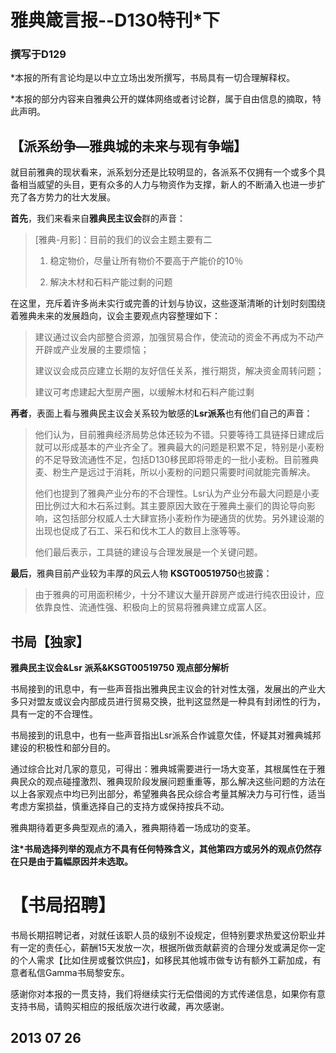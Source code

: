 # 雅典箴言报--D130特刊*下
### 撰写于D129

*本报的所有言论均是以中立立场出发所撰写，书局具有一切合理解释权。 

*本报的部分内容来自雅典公开的媒体网络或者讨论群，属于自由信息的摘取，特此声明。

## 【派系纷争—雅典城的未来与现有争端】

就目前雅典的现状看来，派系划分还是比较明显的，各派系不仅拥有一个或多个具备相当威望的头目，更有众多的人力与物资作为支撑，新人的不断涌入也进一步扩充了各方势力的壮大发展。

**首先**，我们来看来自**雅典民主议会**群的声音：

>[雅典-月影]：目前的我们的议会主题主要有二 
>
>1.	稳定物价，尽量让所有物价不要高于产能价的10％ 
>
>2.	解决木材和石料产能过剩的问题

在这里，充斥着许多尚未实行或完善的计划与协议，这些逐渐清晰的计划时刻围绕着雅典未来的发展趋向，议会主要观点内容整理如下：

> 建议通过议会内部整合资源，加强贸易合作，使流动的资金不再成为不动产开辟或产业发展的主要烦恼； 
>
> 建议议会成员应建立长期的友好信任关系，推行期货，解决资金周转问题； 
>
> 建议可考虑建起大型房产圈，以缓解木材和石料产能过剩 



**再者**，表面上看与雅典民主议会关系较为敏感的**Lsr派系**也有他们自己的声音：

> 他们认为，目前雅典经济局势总体还较为不错。只要等待工具链择日建成后就可以形成基本的产业齐全了。雅典最大的问题是积累不足，特别是小麦粉的不足导致流通性不足，包括D130移民即将带走的一批小麦粉。目前雅典麦、粉生产是远过于消耗，所以小麦粉的问题只需要时间就能完善解决。 
>
> 他们也提到了雅典产业分布的不合理性。Lsr认为产业分布最大问题是小麦田比例过大和木石系过剩。其主要原因大致在于雅典土豪们的舆论导向影响，这包括部分权威人士大肆宣扬小麦粉作为硬通货的优势。另外建设潮的出现也促成了石工、采石和伐木工人的数目上涨等等。 
>
> 他们最后表示，工具链的建设与合理发展是一个关键问题。 



**最后**，雅典目前产业较为丰厚的风云人物 **KSGT00519750**也披露：

> 由于雅典的可用面积稀少，十分不建议大量开辟房产或进行纯农田设计，应依靠良性、流通性强、积极向上的贸易将雅典建立成富人区。 

## 书局【独家】
**雅典民主议会&Lsr 派系&KSGT00519750 观点部分解析**

书局接到的讯息中，有一些声音指出雅典民主议会的针对性太强，发展出的产业大多只对盟友或议会内部成员进行贸易交换，批判这显然是一种具有封闭性的行为，具有一定的不合理性。 

书局接到的讯息中，也有一些声音指出Lsr派系合作诚意欠佳，怀疑其对雅典城邦建设的积极性和部分目的。 

通过综合比对几家的意见，可得出：雅典城需要进行一场大变革，其根属性在于雅典民众的观点碰撞激烈、雅典现阶段发展问题重重等，那么解决这些问题的方法在以上各家观点中均已列出部分，希望雅典各民众综合考量其解决力与可行性，适当考虑方案损益，慎重选择自己的支持方或保持按兵不动。 

雅典期待着更多典型观点的涌入，雅典期待着一场成功的变革。

**注*书局选择列举的观点方不具有任何特殊含义，其他第四方或另外的观点仍然存在只是由于篇幅原因并未选取。**

# 【书局招聘】 

书局长期招聘记者，对就任该职人员的级别不设规定，但特别要求热爱这份职业并有一定的责任心，薪酬15天发放一次，根据所做贡献薪资的合理分发或满足你一定的个人需求【比如住房或餐饮供应】，如移民其他城市做专访有额外工薪加成，有意者私信Gamma书局黎安东。

感谢你对本报的一贯支持，我们将继续实行无偿借阅的方式传递信息，如果你有意支持书局，请购买相应的报纸版次进行收藏，再次感谢。

## 2013 07 26